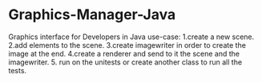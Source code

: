 # Graphics-Manager-Java
 Graphics interface for Developers in Java
use-case:
1.create a new scene.
2.add elements to the scene.
3.create imagewriter in order to create the image at the end.
4.create a renderer and send to it the scene and the imagewriter.
5. run on the unitests or create another class to run all the tests.
